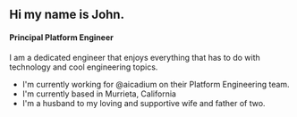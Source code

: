 ## Hi my name is John.

#### Principal Platform Engineer

I am a dedicated engineer that enjoys everything that has to do with technology and cool engineering topics.

- I'm currently working for @aicadium on their Platform Engineering team.
- I'm currently based in Murrieta, California
- I'm a husband to my loving and supportive wife and father of two.
